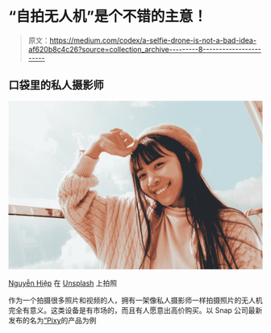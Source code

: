 # “自拍无人机”是个不错的主意！

> 原文：<https://medium.com/codex/a-selfie-drone-is-not-a-bad-idea-af620b8c4c26?source=collection_archive---------8----------------------->

## 口袋里的私人摄影师

![](img/0843e09f8aac410ce2a8ae473eb1c865.png)

[Nguyễn Hiệp](https://unsplash.com/@hieptltb97?utm_source=medium&utm_medium=referral) 在 [Unsplash](https://unsplash.com?utm_source=medium&utm_medium=referral) 上拍照

作为一个拍摄很多照片和视频的人，拥有一架像私人摄影师一样拍摄照片的无人机完全有意义。这类设备是有市场的，而且有人愿意出高价购买。以 Snap 公司最新发布的名为[“Pixy](https://pixy.com)的产品为例